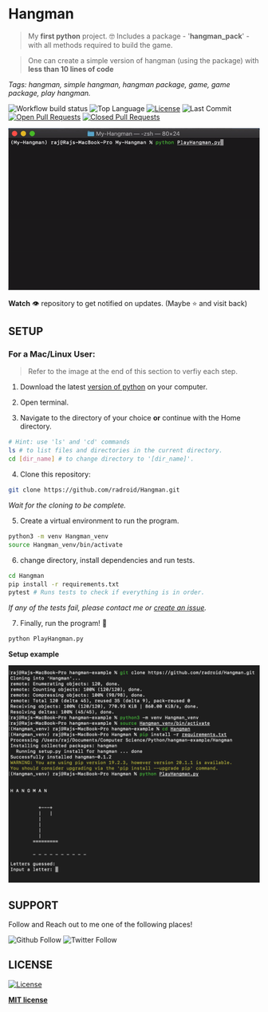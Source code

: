# Hangman
> My **first python** project.  :nerd_face:
> Includes a package - '**hangman_pack**' - with all methods required to build the game.

> One can create a simple version of hangman (using the package) with **less than 10 lines of code**

*Tags: hangman, simple hangman, hangman package, game, game package, play hangman.*

![Workflow build status](https://img.shields.io/github/workflow/status/radroid/Hangman/Python%20package?style=for-the-badge)
![Top Language](https://img.shields.io/github/languages/top/RajD007/Hangman?style=for-the-badge) 
[![License](https://img.shields.io/github/license/RajD007/Hangman?style=for-the-badge)](https://github.com/RajD007/Hangman/blob/master/LICENSE) 
![Last Commit](https://img.shields.io/github/last-commit/RajD007/Hangman?style=for-the-badge) 
[![Open Pull Requests](https://img.shields.io/github/issues-pr/RajD007/Hangman?style=for-the-badge)](https://github.com/RajD007/Hangman/pulls) 
[![Closed Pull Requests](https://img.shields.io/github/issues-pr-closed/RajD007/Hangman?style=for-the-badge)](https://github.com/RajD007/Hangman/pulls?q=is%3Apr+is%3Aclosed)

![hangman-terminal-run](images/hangman-terminal.gif)

**Watch** :eye: repository to get notified on updates. (Maybe :star: and visit back)

## SETUP
### For a Mac/Linux User:

> Refer to the image at the end of this section to verfiy each step.

1. Download the latest [version of python](https://www.python.org/downloads/) on your computer.

2. Open terminal.

3. Navigate to the directory of your choice **or** continue with the Home directory.
```bash
# Hint: use 'ls' and 'cd' commands
ls # to list files and directories in the current directory.
cd [dir_name] # to change directory to '[dir_name]'.
````

4. Clone this repository:
```bash
git clone https://github.com/radroid/Hangman.git
```
*Wait for the cloning to be complete.*

5. Create a virtual environment to run the program.
```bash
python3 -m venv Hangman_venv
source Hangman_venv/bin/activate
```

6. change directory, install dependencies and run tests.
```bash
cd Hangman
pip install -r requirements.txt
pytest # Runs tests to check if everything is in order.
```
*If any of the tests fail, please contact me or [create an issue](https://github.com/radroid/Hangman/issues).*

7. Finally, run the program! :partying_face:
```bash
python PlayHangman.py
```

**Setup example**

![setup-example](images/setup-example.png)


## SUPPORT
Follow and Reach out to me one of the following places!

![Github Follow](https://img.shields.io/github/followers/RajD007?label=Follow&style=social) ![Twitter Follow](https://img.shields.io/twitter/follow/Raj_Dholakia001?label=Follow&style=social)

## LICENSE
[![License](https://img.shields.io/github/license/RajD007/Hangman?style=for-the-badge)](https://github.com/RajD007/Hangman/blob/master/LICENSE)

**[MIT license](https://opensource.org/licenses/MIT)**
